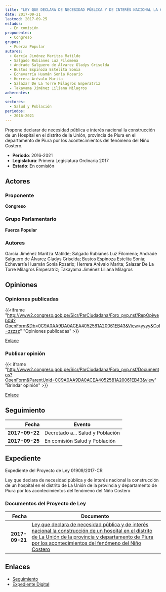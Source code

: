 ```yaml
---
title: "LEY QUE DECLARA DE NECESIDAD PÚBLICA Y DE INTERÉS NACIONAL LA CONSTRUCCIÓN DE UN HOSPITAL EN EL DISTRITO DE LA UNIÓN DE LA PROVINCIA Y DEPARTAMENTO DE PIURA POR LOS ACONTECIMIENTOS DEL FENÓMENO DEL NIÑO COSTERO."
date: 2017-09-21
lastmod: 2017-09-25
estados: 
  - En comisión
proponentes: 
  - Congreso
grupos: 
  - Fuerza Popular
autores: 
  - García Jiménez Maritza Matilde
  - Salgado Rubianes Luz Filomena
  - Andrade Salguero de Álvarez Gladys Griselda
  - Bustos Espinoza Estelita Sonia
  - Echevarría Huamán Sonia Rosario
  - Herrera Arévalo Marita
  - Salazar De La Torre Milagros Emperatriz
  - Takayama Jiménez Liliana Milagros
adherentes: 
  - 
sectores: 
  - Salud y Población
periodos: 
  - 2016-2021
---
```


Propone declarar de necesidad pública e interés nacional la construcción de un Hospital en el distrito de la Unión, provincia de Piura en el departamento de Piura por los acontecimientos del fenómeno del Niño Costero.

- **Periodo**: 2016-2021
- **Legislatura**: Primera Legislatura Ordinaria 2017
- **Estado**: En comisión

## Actores

### Proponente

**Congreso**

### Grupo Parlamentario

**Fuerza Popular**

### Autores

García Jiménez Maritza Matilde; Salgado Rubianes Luz Filomena; Andrade Salguero de Álvarez Gladys Griselda; Bustos Espinoza Estelita Sonia; Echevarría Huamán Sonia Rosario; Herrera Arévalo Marita; Salazar De La Torre Milagros Emperatriz; Takayama Jiménez Liliana Milagros


## Opiniones

### Opiniones publicadas

{{<iframe "http://www2.congreso.gob.pe/Sicr/ParCiudadana/Foro_pvp.nsf/RepOpiweb04?OpenForm&Db=0C9A0AA9DA0ACEA4052581A20061EB43&View=yyyy&Col=zzzzz" "Opiniones publicadas" >}}

[Enlace](http://www2.congreso.gob.pe/Sicr/ParCiudadana/Foro_pvp.nsf/RepOpiweb04?OpenForm&Db=0C9A0AA9DA0ACEA4052581A20061EB43&View=yyyy&Col=zzzzz)
### Publicar opinión

{{< iframe "http://www2.congreso.gob.pe/Sicr/ParCiudadana/Foro_pvp.nsf/Documentos?OpenForm&ParentUnid=0C9A0AA9DA0ACEA4052581A20061EB43&view" "Brindar opinión" >}}

[Enlace](http://www2.congreso.gob.pe/Sicr/ParCiudadana/Foro_pvp.nsf/Documentos?OpenForm&ParentUnid=0C9A0AA9DA0ACEA4052581A20061EB43&view)

## Seguimiento

| Fecha | Evento |
|------:|--------|
| **2017-09-22** | Decretado a... Salud y Población|
| **2017-09-25** | En comisión Salud y Población|


## Expediente

Expediente del Proyecto de Ley 01909/2017-CR

Ley que declara de necesidad pública y de interés nacional la construcción de un hospital en el distrito de La Unión de la provincia y departamento de Piura por los acontecimientos del fenómeno del Niño Costero


### Documentos del Proyecto de Ley

| Fecha | Documento |
|------:|--------|
| **2017-09-21** | [Ley que declara de necesidad pública y de interés nacional la construcción de un hospital en el distrito de La Unión de la provincia y departamento de Piura por los acontecimientos del fenómeno del Niño Costero](http://www.leyes.congreso.gob.pe/Documentos/2016_2021/Proyectos_de_Ley_y_de_Resoluciones_Legislativas/PL0190920170921.pdf) |

## Enlaces 

- [Seguimiento](http://www2.congreso.gob.pehttp://www2.congreso.gob.pe/Sicr/TraDocEstProc/CLProLey2016.nsf/f7fff46988ca05b1052578e100829cc7/f14ceb33a9427bfa052581a2005d5afc?OpenDocument)
- [Expediente Digital](http://www2.congreso.gob.pehttp://www2.congreso.gob.pe/Sicr/TraDocEstProc/CLProLey2016.nsf/f7fff46988ca05b1052578e100829cc7/f14ceb33a9427bfa052581a2005d5afc?OpenDocument&Click=05257FB7005EB655.eb71d0cf91d8294e05256cdf006b5706/$Body/0.1C6C)
